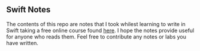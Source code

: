 ## Swift Notes

The contents of this repo are notes that I took whilest learning to write in Swift taking a free online course found [here](https://classroom.udacity.com/courses/ud1022). I hope the notes provide useful for anyone who reads them. Feel free to contribute any notes or labs you have written.